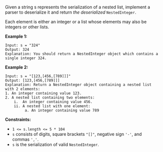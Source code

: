 Given a string s represents the serialization of a nested list, implement a
parser to deserialize it and return _the deserialized_ `NestedInteger`.

Each element is either an integer or a list whose elements may also be
integers or other lists.



**Example 1:**

    
    
    Input: s = "324"
    Output: 324
    Explanation: You should return a NestedInteger object which contains a single integer 324.
    

**Example 2:**

    
    
    Input: s = "[123,[456,[789]]]"
    Output: [123,[456,[789]]]
    Explanation: Return a NestedInteger object containing a nested list with 2 elements:
    1. An integer containing value 123.
    2. A nested list containing two elements:
        i.  An integer containing value 456.
        ii. A nested list with one element:
             a. An integer containing value 789
    



**Constraints:**

  * `1 <= s.length <= 5 * 104`
  * `s` consists of digits, square brackets `"[]"`, negative sign `'-'`, and commas `','`.
  * `s` is the serialization of valid `NestedInteger`.

